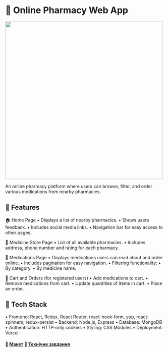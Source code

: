 # 💊 Online Pharmacy Web App

<img src="https://e-pharmacy-tau.vercel.app/screenshot.png" width="500">

An online pharmacy platform where users can browse, filter, and order various medications from nearby pharmacies.

## 🚀 Features

🏠 Home Page
• Displays a list of nearby pharmacies.
• Shows users feedback.
• Includes social media links.
• Navigation bar for easy access to other pages.

🏪 Medicine Store Page
• List of all available pharmacies.
• Includes address, phone number and rating for each pharmacy.

💊 Medications Page
• Displays medications users can read about and order online.
• Includes pagination for easy navigation.
• Filtering functionality:
• By category.
• By medicine name.

🛒 Cart and Orders (for registered users)
• Add medications to cart.
• Remove medications from cart.
• Update quantities of items in cart.
• Place an order.

## 🔧 Tech Stack

• Frontend: React, Redux, React Router, react-hook-form, yup, react-spinners, redux-persist
• Backend: Node.js, Express
• Database: MongoDB
• Authentication: HTTP-only cookies
• Styling: CSS Modules
• Deployment: Vercel

#### 🔗 [Макет](<https://www.figma.com/file/qrKzOBVqM6zOZNFkTOpEO0/E-PHARMACY-(clients)?type=design&node-id=0-1&mode=design&t=O9kTuPJAS2bjEuwM-0>) 🔗 [Технічне завдання](https://docs.google.com/spreadsheets/d/1TdZTkbTSEcscopFAAH1XiiAbkP8IOawIugpvaG9xnuw/edit?gid=0#gid=0)
